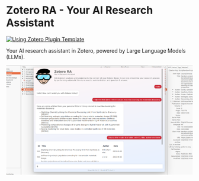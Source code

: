 # Zotero RA - Your AI Research Assistant

[![Using Zotero Plugin Template](https://img.shields.io/badge/Using-Zotero%20Plugin%20Template-blue?style=flat-square&logo=github)](https://github.com/windingwind/zotero-plugin-template)

Your AI research assistant in Zotero, powered by Large Language Models (LLMs).

![Zotero RA](assets/images/zotero-ra.png)